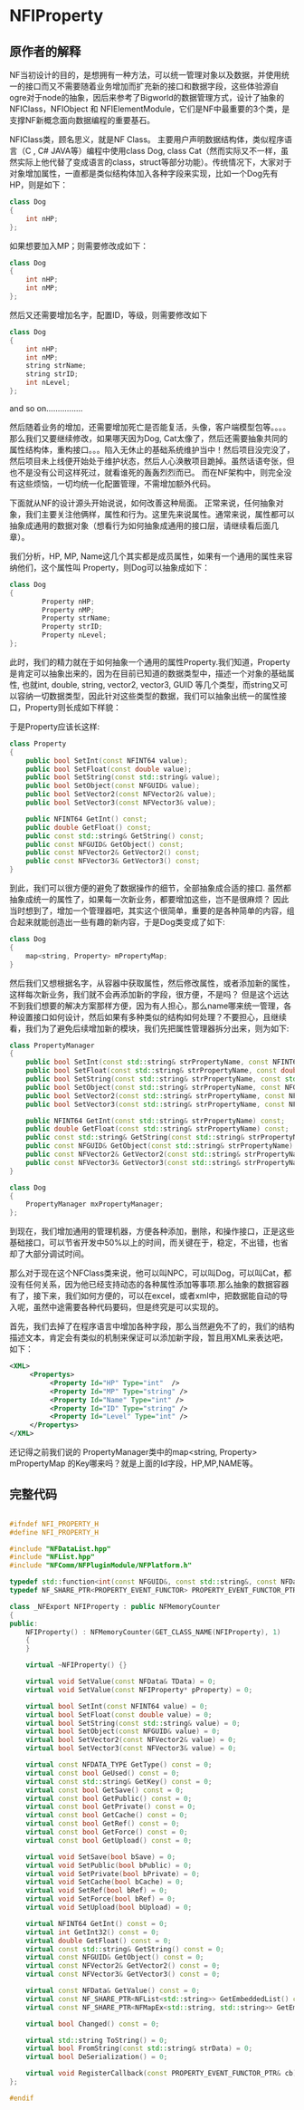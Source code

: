 # NFIProperty

## 原作者的解释
NF当初设计的目的，是想拥有一种方法，可以统一管理对象以及数据，并使用统一的接口而又不需要随着业务增加而扩充新的接口和数据字段，这些体验源自ogre对于node的抽象，因后来参考了Bigworld的数据管理方式，设计了抽象的NFIClass，NFIObject 和 NFIElementModule，它们是NF中最重要的3个类，是支撑NF新概念面向数据编程的重要基石。

NFIClass类，顾名思义，就是NF Class。
主要用户声明数据结构体，类似程序语言（C , C# JAVA等）编程中使用class Dog, class Cat（然而实际又不一样，虽然实际上他代替了变成语言的class，struct等部分功能）。传统情况下，大家对于对象增加属性，一直都是类似结构体加入各种字段来实现，比如一个Dog先有HP，则是如下：

```c++
class Dog
{
    int nHP;
};
```


如果想要加入MP；则需要修改成如下：

```c++
class Dog
{
    int nHP;
    int nMP;
};

```

然后又还需要增加名字，配置ID，等级，则需要修改如下

```c++
class Dog
{
    int nHP;
    int nMP;
    string strName;
    string strID;
    int nLevel;
};
```

and so on................

然后随着业务的增加，还需要增加死亡是否能复活，头像，客户端模型包等。。。。那么我们又要继续修改，如果哪天因为Dog, Cat太像了，然后还需要抽象共同的属性结构体，重构接口。。。陷入无休止的基础系统维护当中！然后项目没完没了，然后项目未上线便开始处于维护状态，然后人心涣散项目跪掉。虽然话语夸张，但也不是没有公司这样死过，就看谁死的轰轰烈烈而已。
而在NF架构中，则完全没有这些烦恼，一切均统一化配置管理，不需增加额外代码。

下面就从NF的设计源头开始说说，如何改善这种局面。
正常来说，任何抽象对象，我们主要关注他俩样，属性和行为。这里先来说属性。通常来说，属性都可以抽象成通用的数据对象（想看行为如何抽象成通用的接口层，请继续看后面几章）。

我们分析，HP, MP, Name这几个其实都是成员属性，如果有一个通用的属性来容纳他们，这个属性叫 Property，则Dog可以抽象成如下：
```c++
class Dog
{
        Property nHP;
        Property nMP;
        Property strName;
        Property strID;
        Property nLevel;
};
```


此时，我们的精力就在于如何抽象一个通用的属性Property.我们知道，Property是肯定可以抽象出来的，因为在目前已知道的数据类型中，描述一个对象的基础属性, 也就int, double, string, vector2, vector3, GUID 等几个类型，而string又可以容纳一切数据类型，因此针对这些类型的数据，我们可以抽象出统一的属性接口，Property则长成如下样貌：


于是Property应该长这样:
```c++
class Property
{
    public bool SetInt(const NFINT64 value);
    public bool SetFloat(const double value);
    public bool SetString(const std::string& value);
    public bool SetObject(const NFGUID& value);
    public bool SetVector2(const NFVector2& value);
    public bool SetVector3(const NFVector3& value);

    public NFINT64 GetInt() const;
    public double GetFloat() const;
    public const std::string& GetString() const;
    public const NFGUID& GetObject() const;
    public const NFVector2& GetVector2() const;
    public const NFVector3& GetVector3() const;
}
```

到此，我们可以很方便的避免了数据操作的细节，全部抽象成合适的接口.
虽然都抽象成统一的属性了，如果每一次新业务，都要增加这些，岂不是很麻烦？ 因此当时想到了，增加一个管理器吧，其实这个很简单，重要的是各种简单的内容，组合起来就能创造出一些有趣的新内容，于是Dog类变成了如下:
```c++
class Dog
{
    map<string, Property> mPropertyMap;
}
```

然后我们又想根据名字，从容器中获取属性，然后修改属性，或者添加新的属性，这样每次新业务，我们就不会再添加新的字段，很方便，不是吗？ 但是这个远达不到我们想要的解决方案那样方便，因为有人担心，那么name哪来统一管理，各种设置接口如何设计，然后如果有多种类似的结构如何处理？不要担心，且继续看，我们为了避免后续增加新的模块，我们先把属性管理器拆分出来，则为如下:

```c++
class PropertyManager
{
    public bool SetInt(const std::string& strPropertyName, const NFINT64 value);
    public bool SetFloat(const std::string& strPropertyName, const double value);
    public bool SetString(const std::string& strPropertyName, const std::string& value);
    public bool SetObject(const std::string& strPropertyName, const NFGUID& value);
    public bool SetVector2(const std::string& strPropertyName, const NFVector2& value);
    public bool SetVector3(const std::string& strPropertyName, const NFVector3& value);

    public NFINT64 GetInt(const std::string& strPropertyName) const;
    public double GetFloat(const std::string& strPropertyName) const;
    public const std::string& GetString(const std::string& strPropertyName) const;
    public const NFGUID& GetObject(const std::string& strPropertyName) const;
    public const NFVector2& GetVector2(const std::string& strPropertyName) const;
    public const NFVector3& GetVector3(const std::string& strPropertyName) const;
}

class Dog
{
    PropertyManager mxPropertyManager;
};
```

到现在，我们增加通用的管理机器，方便各种添加，删除，和操作接口，正是这些基础接口，可以节省开发中50%以上的时间，而关键在于，稳定，不出错，也省却了大部分调试时间。

那么对于现在这个NFClass类来说，他可以叫NPC，可以叫Dog，可以叫Cat，都没有任何关系，因为他已经支持动态的各种属性添加等事项.那么抽象的数据容器有了，接下来，我们如何方便的，可以在excel，或者xml中，把数据能自动的导入呢，虽然中途需要各种代码要码，但是终究是可以实现的。

首先，我们去掉了在程序语言中增加各种字段，那么当然避免不了的，我们的结构描述文本，肯定会有类似的机制来保证可以添加新字段，暂且用XML来表达吧，如下：

```xml
<XML>
     <Propertys>
          <Property Id="HP" Type="int"  />
          <Property Id="MP" Type="string" />
          <Property Id="Name" Type="int" />
          <Property Id="ID" Type="string" />
          <Property Id="Level" Type="int" />
     </Propertys>
</XML>
```
还记得之前我们说的 PropertyManager类中的map<string, Property> mPropertyMap 的Key哪来吗？就是上面的Id字段，HP,MP,NAME等。


## 完整代码
```c++

#ifndef NFI_PROPERTY_H
#define NFI_PROPERTY_H

#include "NFDataList.hpp"
#include "NFList.hpp"
#include "NFComm/NFPluginModule/NFPlatform.h"

typedef std::function<int(const NFGUID&, const std::string&, const NFData&, const NFData&)> PROPERTY_EVENT_FUNCTOR;
typedef NF_SHARE_PTR<PROPERTY_EVENT_FUNCTOR> PROPERTY_EVENT_FUNCTOR_PTR;

class _NFExport NFIProperty : public NFMemoryCounter
{
public:
	NFIProperty() : NFMemoryCounter(GET_CLASS_NAME(NFIProperty), 1)
	{
	}

	virtual ~NFIProperty() {}

	virtual void SetValue(const NFData& TData) = 0;
	virtual void SetValue(const NFIProperty* pProperty) = 0;

	virtual bool SetInt(const NFINT64 value) = 0;
	virtual bool SetFloat(const double value) = 0;
	virtual bool SetString(const std::string& value) = 0;
	virtual bool SetObject(const NFGUID& value) = 0;
	virtual bool SetVector2(const NFVector2& value) = 0;
	virtual bool SetVector3(const NFVector3& value) = 0;

	virtual const NFDATA_TYPE GetType() const = 0;
	virtual const bool GeUsed() const = 0;
	virtual const std::string& GetKey() const = 0;
	virtual const bool GetSave() const = 0;
	virtual const bool GetPublic() const = 0;
	virtual const bool GetPrivate() const = 0;
	virtual const bool GetCache() const = 0;
	virtual const bool GetRef() const = 0;
	virtual const bool GetForce() const = 0;
	virtual const bool GetUpload() const = 0;

	virtual void SetSave(bool bSave) = 0;
	virtual void SetPublic(bool bPublic) = 0;
	virtual void SetPrivate(bool bPrivate) = 0;
	virtual void SetCache(bool bCache) = 0;
	virtual void SetRef(bool bRef) = 0;
	virtual void SetForce(bool bRef) = 0;
	virtual void SetUpload(bool bUpload) = 0;

	virtual NFINT64 GetInt() const = 0;
	virtual int GetInt32() const = 0;
	virtual double GetFloat() const = 0;
	virtual const std::string& GetString() const = 0;
	virtual const NFGUID& GetObject() const = 0;
	virtual const NFVector2& GetVector2() const = 0;
	virtual const NFVector3& GetVector3() const = 0;

	virtual const NFData& GetValue() const = 0;
	virtual const NF_SHARE_PTR<NFList<std::string>> GetEmbeddedList() const = 0;
	virtual const NF_SHARE_PTR<NFMapEx<std::string, std::string>> GetEmbeddedMap() const = 0;

	virtual bool Changed() const = 0;

	virtual std::string ToString() = 0;
	virtual bool FromString(const std::string& strData) = 0;
	virtual bool DeSerialization() = 0;

	virtual void RegisterCallback(const PROPERTY_EVENT_FUNCTOR_PTR& cb) = 0;
};

#endif

```